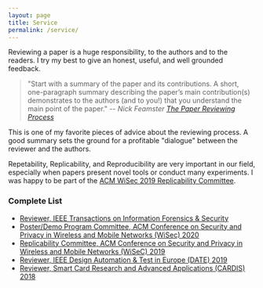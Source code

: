 ```yaml
---
layout: page
title: Service
permalink: /service/
---
```


Reviewing a paper is a huge responsibility, to the authors and to the readers.
I try my best to give an honest, useful, and well grounded feedback.

> "Start with a summary of the paper and its contributions.
> A short, one-paragraph summary describing the paper’s main contribution(s)
> demonstrates to the authors (and to you!) that you understand the main point of the paper."
> -- <cite>Nick Feamster [The Paper Reviewing Process][0]</cite>

This is one of my favorite pieces of advice about the reviewing process. A good
summary sets the ground for a profitable "dialogue" between the reviewer and the
authors.

Repetability, Replicability, and Reproducibility are very important in our field,
especially when papers present novel tools or conduct many experiments.
I was happy to be part of the [ACM WiSec 2019 Replicability Committee][3].

### Complete List

+ [Reviewer, IEEE Transactions on Information Forensics & Security][5] 
+ [Poster/Demo Program Committee, ACM Conference on Security and Privacy in Wireless and Mobile Networks (WiSec) 2020][4]  
+ [Replicability Committee, ACM Conference on Security and Privacy in Wireless and Mobile Networks (WiSeC) 2019][3]
+ [Reviewer, IEEE Design Automation & Test in Europe (DATE) 2019][2] 
+ [Reviewer, Smart Card Research and Advanced Applications (CARDIS) 2018][1] 


[5]: /docs/PublonsVerifiedRecord.pdf
[4]: https://wisec2020.ins.jku.at/organization/
[3]: https://wisec19.fiu.edu/replicability-label
[2]: https://past.date-conference.com/proceedings-archive/2019/html/oc.html
[1]: https://books.google.fr/books?id=UReMDwAAQBAJ&lpg=PP8&ots=uDF4YYoj4R&dq=Reviewer%2C%20Smart%20Card%20Research%20and%20Advanced%20Applications%20(CARDIS)%202018%20giovanni%20camurati&hl=fr&pg=PP8#v=onepage&q=Reviewer,%20Smart%20Card%20Research%20and%20Advanced%20Applications%20(CARDIS)%202018%20giovanni%20camurati&f=false
[0]: https://greatresearch.org/2013/10/18/the-paper-reviewing-process/
